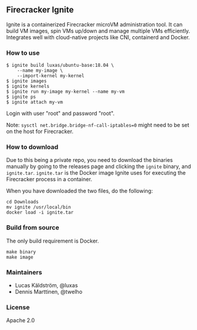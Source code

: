 ## Firecracker Ignite

Ignite is a containerized Firecracker microVM administration tool.
It can build VM images, spin VMs up/down and manage multiple VMs efficiently.
Integrates well with cloud-native projects like CNI, containerd and Docker.

### How to use

```console
$ ignite build luxas/ubuntu-base:18.04 \
    --name my-image \
    --import-kernel my-kernel
$ ignite images
$ ignite kernels
$ ignite run my-image my-kernel --name my-vm
$ ignite ps
$ ignite attach my-vm
```
Login with user "root" and password "root".

Note: `sysctl net.bridge.bridge-nf-call-iptables=0` might need to be set on the host for Firecracker.

### How to download

Due to this being a private repo, you need to download the binaries manually by going to the releases
page and clicking the `ignite` binary, and `ignite.tar`. `ignite.tar` is the Docker image Ignite uses
for executing the Firecracker process in a container.

When you have downloaded the two files, do the following:

```
cd Downloads
mv ignite /usr/local/bin
docker load -i ignite.tar
```

### Build from source

The only build requirement is Docker.

```
make binary
make image
```

### Maintainers

- Lucas Käldström, @luxas
- Dennis Marttinen, @twelho

### License

Apache 2.0
